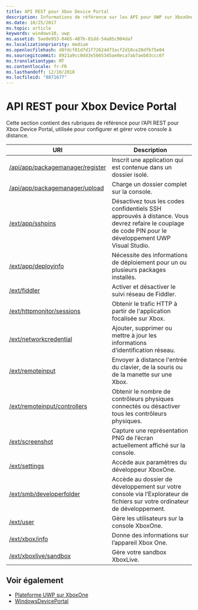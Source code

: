 ```yaml
---
title: API REST pour Xbox Device Portal
description: Informations de référence sur les API pour UWP sur XboxOne.
ms.date: 10/25/2017
ms.topic: article
keywords: windows10, uwp
ms.assetid: 5ae8e953-0465-487b-81dd-54a85c904daf
ms.localizationpriority: medium
ms.openlocfilehash: d8fdcf01d7d1f72624d73acf2d10ce28dfb75e04
ms.sourcegitcommit: 8921a9cc0dd3e5665345ae8eca7ab7aeb83ccc6f
ms.translationtype: MT
ms.contentlocale: fr-FR
ms.lasthandoff: 12/10/2018
ms.locfileid: "8871677"
---
```

# <a name="xbox-device-portal-rest-api"></a>API REST pour Xbox Device Portal

Cette section contient des rubriques de référence pour l’API REST pour Xbox Device Portal, utilisée pour configurer et gérer votre console à distance.

| URI        | Description |
|------------|-------------|
|[/api/app/packagemanager/register](wdp-loose-folder-register-api.md)| Inscrit une application qui est contenue dans un dossier isolé. |
|[/api/app/packagemanager/upload](wdp-folder-upload.md)| Charge un dossier complet sur la console. |
|[/ext/app/sshpins](uwp-sshpins-api.md)| Désactivez tous les codes confidentiels SSH approuvés à distance. Vous devrez refaire le couplage de code PIN pour le développement UWP Visual Studio. |
|[/ext/app/deployinfo](uwp-deployinfo-api.md)| Nécessite des informations de déploiement pour un ou plusieurs packages installés. |
|[/ext/fiddler](wdp-fiddler-api.md)| Activer et désactiver le suivi réseau de Fiddler. |
|[/ext/httpmonitor/sessions](wdp-httpMonitor-api.md)| Obtenir le trafic HTTP à partir de l'application focalisée sur Xbox. |
|[/ext/networkcredential](uwp-networkcredentials-api.md)| Ajouter, supprimer ou mettre à jour les informations d’identification réseau. |
|[/ext/remoteinput](uwp-remoteinput-api.md)| Envoyer à distance l'entrée du clavier, de la souris ou de la manette sur une Xbox. |
|[/ext/remoteinput/controllers](uwp-remoteinput-controllers-api.md)| Obtenir le nombre de contrôleurs physiques connectés ou désactiver tous les contrôleurs physiques. |
|[/ext/screenshot](wdp-media-capture-api.md)| Capture une représentation PNG de l’écran actuellement affiché sur la console. |
|[/ext/settings](wdp-xboxsettings-api.md)| Accède aux paramètres du développeur XboxOne. |
|[/ext/smb/developerfolder](wdp-smb-api.md)| Accède au dossier de développement sur votre console via l’Explorateur de fichiers sur votre ordinateur de développement. |
|[/ext/user](wdp-user-management.md)| Gère les utilisateurs sur la console XboxOne. |
|[/ext/xbox/info](wdp-xboxinfo-api.md)| Donne des informations sur l’appareil Xbox One. |
|[/ext/xboxlive/sandbox](wdp-sandbox-api.md)| Gère votre sandbox XboxLive. |

## <a name="see-also"></a>Voir également

- [Plateforme UWP sur XboxOne](index.md)
- [WindowsDevicePortal](../debug-test-perf/device-portal.md)